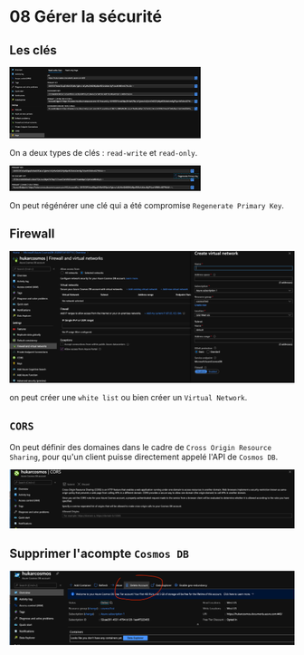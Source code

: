 # 08 Gérer la sécurité

## Les clés

<img src="assets/Screenshot 2020-07-24 at 15.39.26.png" alt="Screenshot 2020-07-24 at 15.39.26" style="zoom:33%;" />

On a deux types de clés : `read-write` et `read-only`.

<img src="assets/Screenshot 2020-07-24 at 15.40.26.png" alt="Screenshot 2020-07-24 at 15.40.26" style="zoom:33%;" />

On peut régénérer une clé qui a été compromise `Regenerate Primary Key`.

## Firewall

<img src="assets/Screenshot 2020-07-24 at 15.49.31.png" alt="Screenshot 2020-07-24 at 15.49.31" style="zoom:50%;" />

on peut créer une `white list` ou bien créer un `Virtual Network`.

## `CORS`

On peut définir des domaines dans le cadre de `Cross Origin Resource Sharing`, pour qu'un client puisse directement appelé l'API de `Cosmos DB`.

<img src="assets/Screenshot 2020-07-24 at 15.52.54.png" alt="Screenshot 2020-07-24 at 15.52.54" style="zoom:50%;" />



## Supprimer l'acompte `Cosmos DB`

<img src="assets/Screenshot 2020-07-24 at 15.55.02.png" alt="Screenshot 2020-07-24 at 15.55.02" style="zoom:50%;" />


